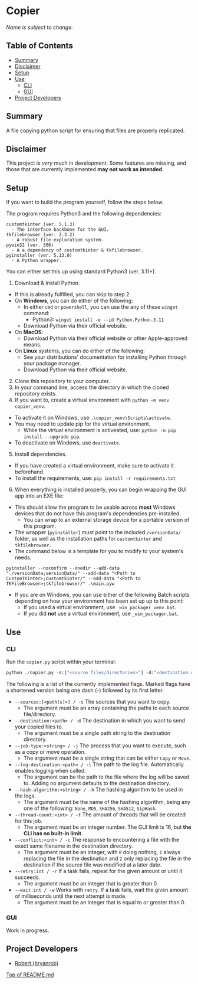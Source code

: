 # Copier
*Name is subject to change.*

## Table of Contents
- [Summary](#summary)
- [Disclaimer](#disclaimer)
- [Setup](#setup)
- [Use](#use)
  - [CLI](#cli)
  - [GUI](#gui)
- [Project Developers](#project-developers)

## Summary
A file copying python script for ensuring that files are properly replicated.

## Disclaimer
This project is *very* much in development.  Some features are missing, and those that are currently implemented **may not work as intended**.

## Setup
If you want to build the program yourself, follow the steps below.

The program requires Python3 and the following dependencies:
  ```
  customtkinter (ver. 5.1.3)
    - The interface backbone for the GUI.
  tkfilebrowser (ver. 2.3.2)
    - A robust file-exploration system.
  pywin32 (ver. 306)
    - A a dependency of customtkinter & tkfilebrowser.
  pyinstaller (ver. 5.13.0)
    - A Python wrapper.
  ```

You can either set this up using standard Python3 (ver. 3.11+).
1) Download & install Python.
  - If this is already fulfilled, you can skip to step 2.
  - On **Windows**, you can do either of the following:
    - In either `cmd` or `powershell`, you can use the any of these `winget` command:
      - Python3: `winget install -e --id Python.Python.3.11`
    - Download Python via their official website.
  - On **MacOS**:
    - Download Python via their official website or other Apple-approved means.
  - On **Linux** systems, you can do either of the following:
    - See your distributions' documentation for installing Python through your package manager.
    - Download Python via their official website.
2) Clone this repository to your computer.  
3) In your command line, access the directory in which the cloned repository exists.
4) If you want to, create a virtual environment with `python -m venv copier_venv`.
  - To activate it on Windows, use `.\copier_venv\Scripts\activate`.
  - You may need to update pip for the virtual environment.
    - While the virtual environment is activeated, use: `python -m pip install --upgrade pip`.
  - To deactivate on Windows, use `deactivate`.
5) Install dependencies.
  - If you have created a virtual environment, make sure to activate it beforehand.
  - To install the requirements, use: `pip install -r requirements.txt`
6) When everything is installed properly, you can begin wrapping the GUI app into an EXE file:
  - This should allow the program to be usable across **most** Windows devices that do not have this program's dependencies pre-installed.
    - You can wrap to an external storage device for a portable version of this program.
  - The wrapper (`pyinstaller`) must point to the included `/versionData/` folder, as well as the installation paths for `customtkinter` and `tkfilebrowser`.
  - The command below is a template for you to modify to your system's needs.
  ```
  pyinstaller --noconfirm --onedir --add-data "./versionData;versionData/" --add-data "<Path to CustomTKinter>;customtkinter/" --add-data "<Path to TKFileBrowser>;tkfilebrowser/" .\main.pyw
  ```
  - If you are on Windows, you can use either of the following Batch scripts depending on how your environment has been set up up to this point:
    - If you used a virtual environment, use `_win_packager_venv.bat`.
    - If you did **not** use a virtual environment, use `_win_packager.bat`.

## Use
### CLI
Run the `copier.py` script within your terminal:
```python
python ./copier.py -s:["<source files/directories>"] -d:"<destination directories>" <additional flags>
```
The following is a list of the currently implemented flags.  Marked flags have a shortened version being one dash (-) followed by its first letter.
- `--sources:[<path(s)>] / -s` The sources that you want to copy.
  - The argument must be an array containing the paths to each source file/directory.
- `--destination:<path> / -d` The destination in which you want to send your copied files to.
  - The argument must be a single path string to the destination directory.
- `--job-type:<string> / -j` The process that you want to execute, such as a copy or move operation.
  - The argument must be a single string that can be either `Copy` or `Move`.
- `--log-destination:<path> / -l` The path to the log file.  Automatically enables logging when called.
  - The argument can be the path to the file where the log will be saved to.  Adding no argument defaults to the destination directory.
- `--hash-algorithm:<string> / -h` The hashing algorithm to be used in the logs.
  - The argument must be the name of the hashing algorithm, being any one of the following: `None`, `MD5`, `SHA256`, `SHA512`, `SipHash`.
- `--thread-count:<int> / -t` The amount of threads that will be created for this job.
  - The argument must be an integer number.  The GUI limit is 16, but __the CLI has no built-in limit__.
- `--conflict:<int> / -c` The response to encountering a file with the exact same filename in the destination directory.
  - The argument must be an integer, with `0` doing nothing, `1` always replacing the file in the destination and `2` only replacing the file in the destination if the source file was modified at a later date.
- `--retry:int / -r` If a task fails, repeat for the given amount or until it succeeds.
  - The argument must be an integer that is greater than 0.
- `--wait:int / -w` Works with `retry`.  If a task fails, wait the given amount of milliseconds until the next attempt is made.
  - The argument must be an integer that is equal to or greater than 0.

### GUI
Work in progress.

## Project Developers
- [Robert (bryanrob)](https://github.com/bryanrob)

[Top of README.md](#copier)